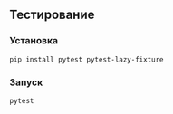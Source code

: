 ## Тестирование

### Установка
```commandline
pip install pytest pytest-lazy-fixture
```

### Запуск
```commandline
pytest
```
